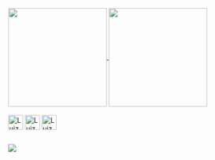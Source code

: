 <a href="https://github.com/edusurf10">
  <img height="200em" align="center" src="https://github-readme-stats.vercel.app/api?username=edusurf10&count_private=true&theme=dracula&show_icons=true&locale=pt-BR&include_all_commits=true" />
</a>
<a href="https://github.com/edusurf10">
  <img height="200em" align="center" src="https://github-readme-stats.vercel.app/api/top-langs/?username=edusurf10&layout=compact&theme=dracula&locale=pt-BR&langs_count=16" />
</a>

<div style="display: inline-block;"><br>
  <img align="center" height="30" width="30" alt="Luiz_Ruby" src="https://cdn.jsdelivr.net/gh/devicons/devicon/icons/ruby/ruby-original.svg" />
  <img align="center" height="30" width="30" alt="Luiz_React" src="https://cdn.jsdelivr.net/gh/devicons/devicon/icons/react/react-original.svg" />
  <img align="center" height="30" width="30" alt="Luiz_PostgreSQL" src="https://cdn.jsdelivr.net/gh/devicons/devicon/icons/postgresql/postgresql-original.svg" />
</div>

##

<div>
  <a href="https://www.instagram.com/luiz.eduardo.duh/" target="_blank" >
    <img src="https://img.shields.io/badge/Instagram-E4405F?style=for-the-badge&logo=instagram&logoColor=white" >
  </a>
</div>
